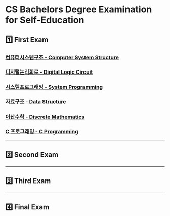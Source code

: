 # CS Bachelors Degree Examination for Self-Education

## :one: First Exam

### [컴퓨터시스템구조 - Computer System Structure](https://github.com/lisy0123/CS_Bachelors_Degree_Examination_for_Self-Education/blob/master/1/Computer_System_Structure.md)

### [디지털논리회로 - Digital Logic Circuit](https://github.com/lisy0123/CS_Bachelors_Degree_Examination_for_Self-Education/blob/master/1/Digital_Logic_Circuit.md)

### [시스템프로그래밍 - System Programming](https://github.com/lisy0123/CS_Bachelors_Degree_Examination_for_Self-Education/blob/master/1/System_Programming.md)

### [자료구조 - Data Structure](https://github.com/lisy0123/CS_Bachelors_Degree_Examination_for_Self-Education/blob/master/1/Data_structure/Data_Structure.md)

### [이산수학 - Discrete Mathematics](https://github.com/lisy0123/CS_Bachelors_Degree_Examination_for_Self-Education/blob/master/1/Discrete_Mathematics.md)

### [C 프로그래밍 - C Programming](https://github.com/lisy0123/CS_Bachelors_Degree_Examination_for_Self-Education/blob/master/1/C/C_Programming.md)

---

## :two: Second Exam



---

## :three: Third Exam



---

## :four: Final Exam

